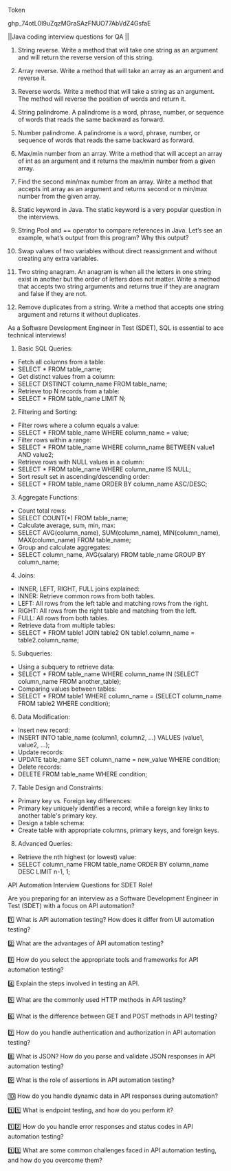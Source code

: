 Token

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


||Java coding interview questions for QA ||

1. String reverse. Write a method that will take one string as an argument and will return the reverse version of this string.

2. Array reverse. Write a method that will take an array as an argument and reverse it.

3. Reverse words. Write a method that will take a string as an argument. The method will reverse the position of words and return it.

4. String palindrome. A palindrome is a word, phrase, number, or sequence of words that reads the same backward as forward.

5. Number palindrome. A palindrome is a word, phrase, number, or sequence of words that reads the same backward as forward.

6. Max/min number from an array. Write a method that will accept an array of int as an argument and it returns the max/min number from a given array.

7. Find the second min/max number from an array. Write a method that accepts int array as an argument and returns second or n min/max number from the given array.

8. Static keyword in Java. The static keyword is a very popular question in the interviews.

9. String Pool and == operator to compare references in Java. Let’s see an example, what’s output from this program? Why this output?

10. Swap values of two variables without direct reassignment and without creating any extra variables.

11. Two string anagram. An anagram is when all the letters in one string exist in another but the order of letters does not matter. Write a method that accepts two string arguments and returns true if they are anagram and false if they are not.

12. Remove duplicates from a string. Write a method that accepts one string argument and returns it without duplicates.


As a Software Development Engineer in Test (SDET), SQL is essential to ace technical interviews!

1. Basic SQL Queries:
  - Fetch all columns from a table:
   - SELECT * FROM table_name;
  - Get distinct values from a column:
   - SELECT DISTINCT column_name FROM table_name;
  - Retrieve top N records from a table:
   - SELECT * FROM table_name LIMIT N;

2. Filtering and Sorting:
  - Filter rows where a column equals a value:
   - SELECT * FROM table_name WHERE column_name = value;
  - Filter rows within a range:
   - SELECT * FROM table_name WHERE column_name BETWEEN value1 AND value2;
  - Retrieve rows with NULL values in a column:
   - SELECT * FROM table_name WHERE column_name IS NULL;
  - Sort result set in ascending/descending order:
   - SELECT * FROM table_name ORDER BY column_name ASC/DESC;

3. Aggregate Functions:
  - Count total rows:
   - SELECT COUNT(*) FROM table_name;
  - Calculate average, sum, min, max:
   - SELECT AVG(column_name), SUM(column_name), MIN(column_name), MAX(column_name) FROM table_name;
  - Group and calculate aggregates:
   - SELECT column_name, AVG(salary) FROM table_name GROUP BY column_name;

4. Joins:
  - INNER, LEFT, RIGHT, FULL joins explained:
   - INNER: Retrieve common rows from both tables.
   - LEFT: All rows from the left table and matching rows from the right.
   - RIGHT: All rows from the right table and matching from the left.
   - FULL: All rows from both tables.
  - Retrieve data from multiple tables:
   - SELECT * FROM table1 JOIN table2 ON table1.column_name = table2.column_name;

5. Subqueries:
  - Using a subquery to retrieve data:
   - SELECT * FROM table_name WHERE column_name IN (SELECT column_name FROM another_table);
  - Comparing values between tables:
   - SELECT * FROM table1 WHERE column_name = (SELECT column_name FROM table2 WHERE condition);

6. Data Modification:
  - Insert new record:
   - INSERT INTO table_name (column1, column2, ...) VALUES (value1, value2, ...);
  - Update records:
   - UPDATE table_name SET column_name = new_value WHERE condition;
  - Delete records:
   - DELETE FROM table_name WHERE condition;

7. Table Design and Constraints:
  - Primary key vs. Foreign key differences:
   - Primary key uniquely identifies a record, while a foreign key links to another table's primary key.
  - Design a table schema:
   - Create table with appropriate columns, primary keys, and foreign keys.

8. Advanced Queries:
  - Retrieve the nth highest (or lowest) value:
   - SELECT column_name FROM table_name ORDER BY column_name DESC LIMIT n-1, 1;
   
   
API Automation Interview Questions for SDET Role!

Are you preparing for an interview as a Software Development Engineer in Test (SDET) with a focus on API automation?

1️⃣ What is API automation testing? How does it differ from UI automation testing?

2️⃣ What are the advantages of API automation testing?

3️⃣ How do you select the appropriate tools and frameworks for API automation testing?

4️⃣ Explain the steps involved in testing an API.

5️⃣ What are the commonly used HTTP methods in API testing?

6️⃣ What is the difference between GET and POST methods in API testing?

7️⃣ How do you handle authentication and authorization in API automation testing?

8️⃣ What is JSON? How do you parse and validate JSON responses in API automation testing?

9️⃣ What is the role of assertions in API automation testing?

🔟 How do you handle dynamic data in API responses during automation?

1️⃣1️⃣ What is endpoint testing, and how do you perform it?

1️⃣2️⃣ How do you handle error responses and status codes in API automation testing?

1️⃣3️⃣ What are some common challenges faced in API automation testing, and how do you overcome them?
